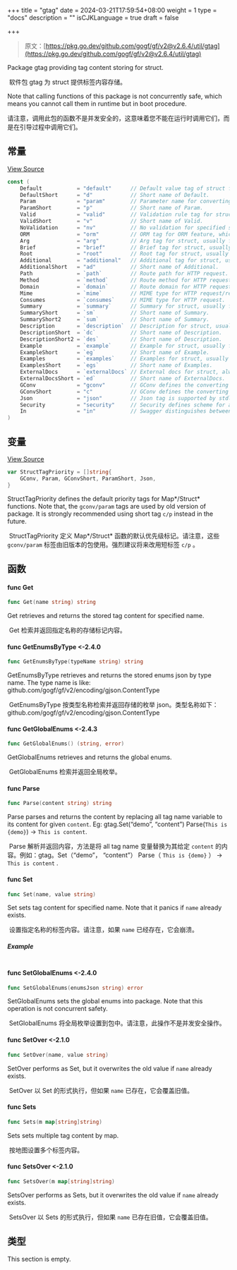 +++
title = "gtag"
date = 2024-03-21T17:59:54+08:00
weight = 1
type = "docs"
description = ""
isCJKLanguage = true
draft = false

+++

> 原文：[https://pkg.go.dev/github.com/gogf/gf/v2@v2.6.4/util/gtag](https://pkg.go.dev/github.com/gogf/gf/v2@v2.6.4/util/gtag)

Package gtag providing tag content storing for struct.

​	软件包 gtag 为 struct 提供标签内容存储。

Note that calling functions of this package is not concurrently safe, which means you cannot call them in runtime but in boot procedure.

​	请注意，调用此包的函数不是并发安全的，这意味着您不能在运行时调用它们，而是在引导过程中调用它们。

## 常量

[View Source](https://github.com/gogf/gf/blob/v2.6.4/util/gtag/gtag.go#L13)

```go
const (
	Default           = "default"      // Default value tag of struct field for receiving parameters from HTTP request.
	DefaultShort      = "d"            // Short name of Default.
	Param             = "param"        // Parameter name for converting certain parameter to specified struct field.
	ParamShort        = "p"            // Short name of Param.
	Valid             = "valid"        // Validation rule tag for struct of field.
	ValidShort        = "v"            // Short name of Valid.
	NoValidation      = "nv"           // No validation for specified struct/field.
	ORM               = "orm"          // ORM tag for ORM feature, which performs different features according scenarios.
	Arg               = "arg"          // Arg tag for struct, usually for command argument option.
	Brief             = "brief"        // Brief tag for struct, usually be considered as summary.
	Root              = "root"         // Root tag for struct, usually for nested commands management.
	Additional        = "additional"   // Additional tag for struct, usually for additional description of command.
	AdditionalShort   = "ad"           // Short name of Additional.
	Path              = `path`         // Route path for HTTP request.
	Method            = `method`       // Route method for HTTP request.
	Domain            = `domain`       // Route domain for HTTP request.
	Mime              = `mime`         // MIME type for HTTP request/response.
	Consumes          = `consumes`     // MIME type for HTTP request.
	Summary           = `summary`      // Summary for struct, usually for OpenAPI in request struct.
	SummaryShort      = `sm`           // Short name of Summary.
	SummaryShort2     = `sum`          // Short name of Summary.
	Description       = `description`  // Description for struct, usually for OpenAPI in request struct.
	DescriptionShort  = `dc`           // Short name of Description.
	DescriptionShort2 = `des`          // Short name of Description.
	Example           = `example`      // Example for struct, usually for OpenAPI in request struct.
	ExampleShort      = `eg`           // Short name of Example.
	Examples          = `examples`     // Examples for struct, usually for OpenAPI in request struct.
	ExamplesShort     = `egs`          // Short name of Examples.
	ExternalDocs      = `externalDocs` // External docs for struct, always for OpenAPI in request struct.
	ExternalDocsShort = `ed`           // Short name of ExternalDocs.
	GConv             = "gconv"        // GConv defines the converting target name for specified struct field.
	GConvShort        = "c"            // GConv defines the converting target name for specified struct field.
	Json              = "json"         // Json tag is supported by stdlib.
	Security          = "security"     // Security defines scheme for authentication. Detail to see https://swagger.io/docs/specification/authentication/
	In                = "in"           // Swagger distinguishes between the following parameter types based on the parameter location. Detail to see https://swagger.io/docs/specification/describing-parameters/
)
```

## 变量

[View Source](https://github.com/gogf/gf/blob/v2.6.4/util/gtag/gtag.go#L54)

```go
var StructTagPriority = []string{
	GConv, Param, GConvShort, ParamShort, Json,
}
```

StructTagPriority defines the default priority tags for Map*/Struct* functions. Note that, the `gconv/param` tags are used by old version of package. It is strongly recommended using short tag `c/p` instead in the future.

​	StructTagPriority 定义 Map*/Struct* 函数的默认优先级标记。请注意，这些 `gconv/param` 标签由旧版本的包使用。强烈建议将来改用短标签 `c/p` 。

## 函数

#### func Get

```go
func Get(name string) string
```

Get retrieves and returns the stored tag content for specified name.

​	Get 检索并返回指定名称的存储标记内容。

#### func GetEnumsByType <-2.4.0

```go
func GetEnumsByType(typeName string) string
```

GetEnumsByType retrieves and returns the stored enums json by type name. The type name is like: github.com/gogf/gf/v2/encoding/gjson.ContentType

​	GetEnumsByType 按类型名称检索并返回存储的枚举 json。类型名称如下：github.com/gogf/gf/v2/encoding/gjson.ContentType

#### func GetGlobalEnums <-2.4.3

```go
func GetGlobalEnums() (string, error)
```

GetGlobalEnums retrieves and returns the global enums.

​	GetGlobalEnums 检索并返回全局枚举。

#### func Parse

```go
func Parse(content string) string
```

Parse parses and returns the content by replacing all tag name variable to its content for given `content`. Eg: gtag.Set(“demo”, “content”) Parse(`This is {demo}`) -> `This is content`.

​	Parse 解析并返回内容，方法是将 all tag name 变量替换为其给定 `content` 的内容。例如：gtag。Set（“demo”， “content”） Parse（ `This is {demo}` ） -> `This is content` .

#### func Set

```go
func Set(name, value string)
```

Set sets tag content for specified name. Note that it panics if `name` already exists.

​	设置指定名称的标签内容。请注意，如果 `name` 已经存在，它会崩溃。

##### Example

``` go
```

#### func SetGlobalEnums <-2.4.0

```go
func SetGlobalEnums(enumsJson string) error
```

SetGlobalEnums sets the global enums into package. Note that this operation is not concurrent safety.

​	SetGlobalEnums 将全局枚举设置到包中。请注意，此操作不是并发安全操作。

#### func SetOver <-2.1.0

```go
func SetOver(name, value string)
```

SetOver performs as Set, but it overwrites the old value if `name` already exists.

​	SetOver 以 Set 的形式执行，但如果 `name` 已存在，它会覆盖旧值。

#### func Sets

```go
func Sets(m map[string]string)
```

Sets sets multiple tag content by map.

​	按地图设置多个标签内容。

#### func SetsOver <-2.1.0

```go
func SetsOver(m map[string]string)
```

SetsOver performs as Sets, but it overwrites the old value if `name` already exists.

​	SetsOver 以 Sets 的形式执行，但如果 `name` 已存在旧值，它会覆盖旧值。

## 类型

This section is empty.